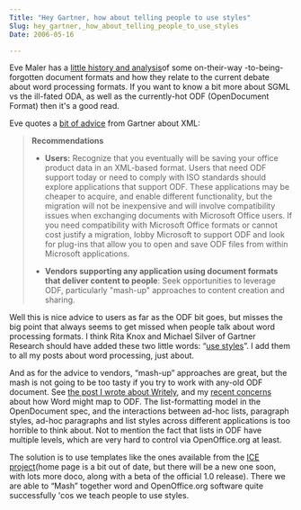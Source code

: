 ```yaml
---
Title: "Hey Gartner, how about telling people to use styles"
Slug: hey_gartner,_how_about_telling_people_to_use_styles
Date: 2006-05-16

---
```

<div>

Eve Maler has a [little history and
analysis](http://www.xmlgrrl.com/blog/archives/2006/05/16/open-document-architectures/)of
some on-their-way -to-being-forgotten document formats and how they
relate to the current debate about word processing formats. If you want
to know a bit more about SGML vs the ill-fated ODA, as well as the
currently-hot ODF (OpenDocument Format) then it's a good read.

Eve quotes a [bit of
advice](http://www.gartner.com/DisplayDocument?ref=g_search&id=491921)
from Gartner about XML:

> **Recommendations**
>
> -   **Users:** Recognize that you eventually will be saving your
>     office product data in an XML-based format. Users that need ODF
>     support today or need to comply with ISO standards should explore
>     applications that support ODF. These applications may be cheaper
>     to acquire, and enable different functionality, but the migration
>     will not be inexpensive and will involve compatibility issues when
>     exchanging documents with Microsoft Office users. If you need
>     compatibility with Microsoft Office formats or cannot cost justify
>     a migration, lobby Microsoft to support ODF and look for plug-ins
>     that allow you to open and save ODF files from within Microsoft
>     applications.
>
> -   **Vendors supporting any application using document formats that
>     deliver content to people**: Seek opportunities to leverage ODF,
>     particularly "mash-up" approaches to content creation and sharing.
>
Well this is nice advice to users as far as the ODF bit goes, but misses
the big point that always seems to get missed when people talk about
word processing formats. I think Rita Knox and Michael Silver of Gartner
Research should have added these two little words: “[use
styles](http://ptsefton.com/blog/2005/09/13/opendocument_or_not_you_still_need_to_use_styles.)”.
I add them to all my posts about word processing, just about.

And as for the advice to vendors, “mash-up” approaches are great, but
the mash is not going to be too tasty if you try to work with any-old
ODF document. See [the post I wrote about
Writely](http://ptsefton.com/blog/2006/03/21/writely,__meet_the_ice_template),
and my [recent concerns](http://ptsefton.com/blog/2006/05/11) about how
Word might map to ODF. The list-formatting model in the OpenDocument
spec, and the interactions between ad-hoc lists, paragraph styles,
ad-hoc paragraphs and list styles across different applications is too
horrible to think about. Not to mention the fact that lists in ODF have
multiple levels, which are very hard to control via OpenOffice.org at
least.

The solution is to use templates like the ones available from the [ICE
project](http://ice.usq.edu.au/)(home page is a bit out of date, but
there will be a new one soon, with lots more doco, along with a beta of
the official 1.0 release). There we are able to “Mash” together word and
OpenOffice.org software quite successfully 'cos we teach people to use
styles.

</div>

